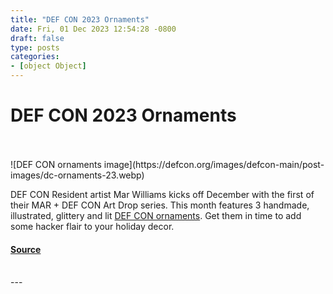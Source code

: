 ```yaml
---
title: "DEF CON 2023 Ornaments"
date: Fri, 01 Dec 2023 12:54:28 -0800
draft: false
type: posts
categories: 
- [object Object]
---
```

# DEF CON 2023 Ornaments

<br/>

<br/>
![DEF CON ornaments image](https://defcon.org/images/defcon-main/post-images/dc-ornaments-23.webp)  

DEF CON Resident artist Mar Williams kicks off December with the first of their MAR + DEF CON Art Drop series. This month features 3 handmade, illustrated, glittery and lit [DEF CON ornaments](http://marwilliams.art). Get them in time to add some hacker flair to your holiday decor.

#### [Source](http://marwilliams.art)

<br/>
---
